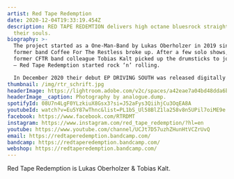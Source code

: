 ```yaml
---
artist: Red Tape Redemption
date: 2020-12-04T19:33:19.454Z
description: RED TAPE REDEMTION delivers high octane bluesrock straight out from
  their souls.
biography: >-
  The project started as a One-Man-Band by Lukas Oberholzer in 2019 since his
  former band Coffee For The Restless broke up. After a few solo shows, his
  former CFTR band colleague Tobias Kalt picked up the drumsticks to join forces
  – Red Tape Redemption started rock ‘n’ rolling. 

  In December 2020 their debut EP DRIVING SOUTH was released digitally through THE YELLING LIGHT.
thumbnail: /img/rtr_schrift.jpg
headerImage: https://lightroom.adobe.com/v2c/spaces/a42eae7a04bd48dda6b8193b4c695220/assets/6af20ad8afcdaaaebc39a458298daba3/revisions/d382aaa2429a4149bec73424877b56ea/renditions/eee64487b97cded0793c08a77a873d88
headerImage__caption: Photography by analogue.dump.
spotifyId: 08U7n4LgF0YLzkiuX8Gsx3?si=J52aFys3QiihjCu3OqEA8A
youtubeId: watch?v=Eu5Y87wThnc&list=PL1bS_Ul58BlZ1la258v8n5UPil7oiME9e
facebook: https://www.facebook.com/RTRDMT
instagram: https://www.instagram.com/red_tape_redemption/?hl=en
youtube: https://www.youtube.com/channel/UCJt7D57uzhZHunHtVCZrUvQ
email: https://redtaperedemption.bandcamp.com/
bandcamp: https://redtaperedemption.bandcamp.com/
webshop: https://redtaperedemption.bandcamp.com/
---
```

Red Tape Redemption is Lukas Oberholzer & Tobias Kalt.